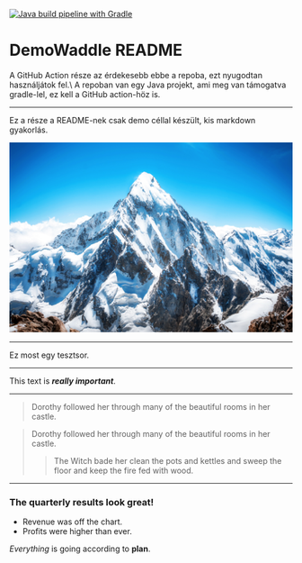 [![Java build pipeline with Gradle](https://github.com/vince-pongracz/demoWaddle/actions/workflows/gradle.yml/badge.svg)](https://github.com/vince-pongracz/demoWaddle/actions/workflows/gradle.yml)

# DemoWaddle README

A GitHub Action része az érdekesebb ebbe a repoba, ezt nyugodtan használjátok fel.\\
A repoban van egy Java projekt, ami meg van támogatva gradle-lel, ez kell a GitHub action-höz is.



_________________

Ez a része a README-nek csak demo céllal készült, kis markdown gyakorlás.

![](/resources/mountain.jpg)
_________________

Ez most egy tesztsor.
_________________

This text is ***really important***.
_________________

> Dorothy followed her through many of the beautiful rooms in her castle.

> Dorothy followed her through many of the beautiful rooms in her castle.
>
>> The Witch bade her clean the pots and kettles and sweep the floor and keep the fire fed with wood.
_________________

### The quarterly results look great!
 - Revenue was off the chart.
 - Profits were higher than ever.

*Everything* is going according to **plan**.
